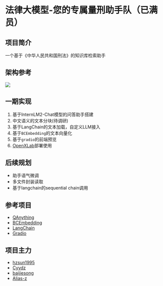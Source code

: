 # 法律大模型-您的专属量刑助手队（已满员）

## 项目简介
一个基于《中华人民共和国刑法》的知识库检索助手

## 架构参考
![](img/img.png)

## 一期实现
1. 基于InternLM2-Chat模型的问答助手搭建
2. 中文语义的文本分块(待调研)
3. 基于LangChain的文本加载，自定义LLM接入
4. 基于`BCEmbedding`的文本向量化
5. 基于`gradio`的前端预览
6. [OpenXLab](https://openxlab.org.cn/apps)部署使用

## 后续规划
- 助手语气微调
- 多文件封装读取
- 基于langchain的sequential chain调用

## 参考项目
- [QAnything](https://github.com/netease-youdao/QAnything/tree/master)
- [BCEmbedding](https://github.com/netease-youdao/BCEmbedding)
- [LangChain](https://python.langchain.com/docs/get_started/quickstart)
- [Gradio](https://www.gradio.app/docs/interface)

## 项目主力
- [hzsun1995](https://github.com/hzsun1995)
- [Cyydz](https://github.com/Cyydz)
- [baijiesong](https://github.com/baijiesong)
- [Alias-z](https://github.com/Alias-z)
